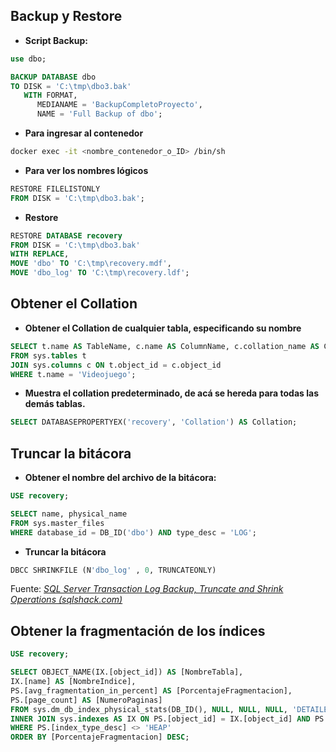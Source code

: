 ## Backup y Restore

- **Script Backup:**

```sql
use dbo;

BACKUP DATABASE dbo
TO DISK = 'C:\tmp\dbo3.bak'
   WITH FORMAT,
      MEDIANAME = 'BackupCompletoProyecto',
      NAME = 'Full Backup of dbo';
```

- **Para ingresar al contenedor**

```bash
docker exec -it <nombre_contenedor_o_ID> /bin/sh
```

- **Para ver los nombres lógicos**

```sql
RESTORE FILELISTONLY
FROM DISK = 'C:\tmp\dbo3.bak';
```

- **Restore**

```sql
RESTORE DATABASE recovery
FROM DISK = 'C:\tmp\dbo3.bak'
WITH REPLACE,
MOVE 'dbo' TO 'C:\tmp\recovery.mdf',
MOVE 'dbo_log' TO 'C:\tmp\recovery.ldf';
```

## Obtener el Collation

- **Obtener el Collation de cualquier tabla, especificando su nombre**

```sql
SELECT t.name AS TableName, c.name AS ColumnName, c.collation_name AS CollationName
FROM sys.tables t
JOIN sys.columns c ON t.object_id = c.object_id
WHERE t.name = 'Videojuego';
```

- **Muestra el collation predeterminado, de acá se hereda para todas las demás tablas.**

```sql
SELECT DATABASEPROPERTYEX('recovery', 'Collation') AS Collation;
```

## Truncar la bitácora

- **Obtener el nombre del archivo de la bitácora:**

```sql
USE recovery;

SELECT name, physical_name
FROM sys.master_files
WHERE database_id = DB_ID('dbo') AND type_desc = 'LOG';
```

- **Truncar la bitácora**

```sql
DBCC SHRINKFILE (N'dbo_log' , 0, TRUNCATEONLY)
```

Fuente: _[SQL Server Transaction Log Backup, Truncate and Shrink Operations (sqlshack.com)](https://www.sqlshack.com/sql-server-transaction-log-backup-truncate-and-shrink-operations/)_

## Obtener la fragmentación de los índices

```sql
USE recovery;

SELECT OBJECT_NAME(IX.[object_id]) AS [NombreTabla],
IX.[name] AS [NombreIndice],
PS.[avg_fragmentation_in_percent] AS [PorcentajeFragmentacion],
PS.[page_count] AS [NumeroPaginas]
FROM sys.dm_db_index_physical_stats(DB_ID(), NULL, NULL, NULL, 'DETAILED') AS PS
INNER JOIN sys.indexes AS IX ON PS.[object_id] = IX.[object_id] AND PS.[index_id] = IX.[index_id]
WHERE PS.[index_type_desc] <> 'HEAP'
ORDER BY [PorcentajeFragmentacion] DESC;
```
